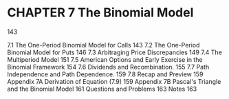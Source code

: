 # CHAPTER 7 The Binomial Model

143

7.1 The One-Period Binomial Model for Calls 143
7.2 The One-Period Binomial Model for Puts 146
7.3 Arbitraging Price Discrepancies 149
7.4 The Multiperiod Model 151
7.5 American Options and Early Exercise in the Binomial Framework 154
7.6 Dividends and Recombination. 155
7.7 Path Independence and Path Dependence. 159
7.8 Recap and Preview 159
Appendix 7A Derivation of Equation (7.9) 159
Appendix 7B Pascal's Triangle and the Binomial Model 161
Questions and Problems 163
Notes 163
